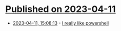 # [Published on 2023-04-11](index.md)

* [2023-04-11, 15:08:13](https://lobste.rs/s/enivff/i_really_like_powershell) - [I really like powershell](https://buttondown.email/hillelwayne/archive/i-really-like-powershell/)
